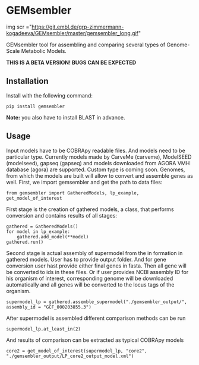 # GEMsembler

img scr ="https://git.embl.de/grp-zimmermann-kogadeeva/GEMsembler/master/gemsembler_long.gif"

GEMsembler tool for assembling and comparing several types of Genome-Scale Metabolic
Models. 

**THIS IS A BETA VERSION! BUGS CAN BE EXPECTED**

## Installation

Install with the following command:
```
pip install gemsembler
```

**Note:** you also have to install BLAST in advance.

## Usage

Input models have to be COBRApy readable files. And models need to be
particular type. Currently models made by CarveMe (carveme), ModelSEED
(modelseed), gapseq (gapseq) and models downloaded from AGORA VMH database
(agora) are supported. Custom type is coming soon. Genomes, from which the
models are built will allow to convert and assemble genes as well.
First, we import gemsembler and get the path to data files:
```
from gemsembler import GatheredModels, lp_example, get_model_of_interest
```
First stage is the creation of gathered models, a class, that performs
conversion and contains results of all stages:
```
gathered = GatheredModels()
for model in lp_example:
    gathered.add_model(**model)
gathered.run()
```
Second stage is actual assembly of supermodel from the in formation in gathered
models. User has to provide output folder. And for gene conversion user hast
provide either final genes in fasta. Then all gene will be converted to ids in
these files. Or if user provides NCBI assembly ID for his organism of interest,
corresponding genome will be downloaded automatically and all genes will be
converted to the locus tags of the organism.
```
supermodel_lp = gathered.assemble_supermodel("./gemsembler_output/", assembly_id = "GCF_000203855.3")
```
After supermodel is assembled different comparison methods can be run
```
supermodel_lp.at_least_in(2)
```
And results of comparison can be extracted as typical COBRApy models
```
core2 = get_model_of_interest(supermodel_lp, "core2", "./gemsembler_output/LP_core2_output_model.xml")
```
